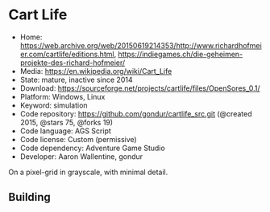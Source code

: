 # Cart Life

- Home: https://web.archive.org/web/20150619214353/http://www.richardhofmeier.com/cartlife/editions.html, https://indiegames.ch/die-geheimen-projekte-des-richard-hofmeier/
- Media: https://en.wikipedia.org/wiki/Cart_Life
- State: mature, inactive since 2014
- Download: https://sourceforge.net/projects/cartlife/files/OpenSores_0.1/
- Platform: Windows, Linux
- Keyword: simulation
- Code repository: https://github.com/gondur/cartlife_src.git (@created 2015, @stars 75, @forks 19)
- Code language: AGS Script
- Code license: Custom (permissive)
- Code dependency: Adventure Game Studio
- Developer: Aaron Wallentine, gondur

On a pixel-grid in grayscale, with minimal detail.

## Building


